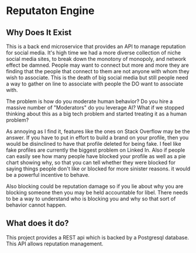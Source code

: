 # Reputaton Engine

## Why Does It Exist
This is a back end microservice that provides an API to manage reputation for social media.  It's high time we had a more diverse collection of niche social media sites, to break down the monotony of monopoly, and network effect be damned.  People may want to connect but more and more they are finding that the people that connect to them are not anyone with whom they wish to associate. This is the death of big social media but still people need a way to gather on line to associate with people the DO want to associate with.

The problem is how do you moderate human behavior? Do you hire a massive number of "Moderators" do you leverage AI?  What if we stopped thinking about this as a big tech problem and started treating it as a human problem?

As annoying as I find it, features like the ones on Stack Overflow may be the answer. If you have to put in effort to build a brand on your profile, then you would be disinclined to have that profile deleted for being fake. I feel like fake profiles are currently the biggest problem on Linked In. Also if people can easily see how many people have blocked your profile as well as a pie chart showing why, so that you can tell whether they were blocked for saying things people don't like or blocked for more sinister reasons. it would be a powerful incentive to behave.

Also blocking could be reputation damage so if you lie about why you are blocking someone then you may be held accountable for libel. There needs to be a way to understand who is blocking you and why so that sort of behavior cannot happen.

## What does it do?  

This project provides a REST api which is backed by a Postgresql database. This API allows reputation management.
